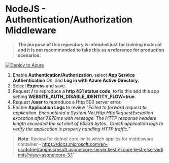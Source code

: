 # NodeJS - Authentication/Authorization Middleware

>**The purpose of this repository is intended just for training material and it is not recommended to take this as a reference for production scenarios.**



[![Deploy to Azure](https://aka.ms/deploytoazurebutton)](https://portal.azure.com/#create/Microsoft.Template/uri/https%3A%2F%2Fraw.githubusercontent.com%2Fazureossd%2Fappsreadynext-nodejs-easyauth-1%2Fmaster%2Ftemplate.json)

1. Enable **Authentication/Authorization**, select **App Service Authentication** On, and **Log in with Azure Active Directory**.
2. Select **Express** and save.
3. Request **/** to reproduce a **http 431 status code**, to fix this add this app setting **WEBSITE_AUTH_DISABLE_IDENTITY_FLOW=true**.
4. Request **/user** to reproduce a Http 500 server error.
5. Enable **Application Logs** to review *"Failed to forward request to application. Encountered a System.Net.Http.HttpRequestException exception after 7.878ms with message: The HTTP response headers length exceeded the set limit of 65536 bytes.. Check application logs to verify the application is properly handling HTTP traffic."* 

> **Note**: Review for dotnet core limits which applies for middleware container - https://docs.microsoft.com/en-us/dotnet/api/microsoft.aspnetcore.server.kestrel.core.kestrelserverlimits?view=aspnetcore-3.1"

